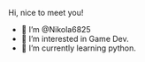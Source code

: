 
Hi, nice to meet you!



- 👋 I’m @Nikola6825
- 👀 I’m interested in Game Dev.
- 🌱 I’m currently learning python.
